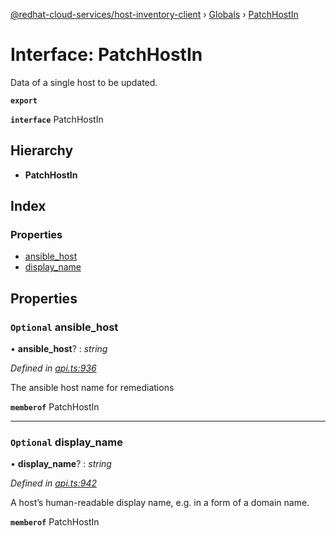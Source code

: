 [@redhat-cloud-services/host-inventory-client](../README.md) › [Globals](../globals.md) › [PatchHostIn](patchhostin.md)

# Interface: PatchHostIn

Data of a single host to be updated.

**`export`** 

**`interface`** PatchHostIn

## Hierarchy

* **PatchHostIn**

## Index

### Properties

* [ansible_host](patchhostin.md#optional-ansible_host)
* [display_name](patchhostin.md#optional-display_name)

## Properties

### `Optional` ansible_host

• **ansible_host**? : *string*

*Defined in [api.ts:936](https://github.com/RedHatInsights/javascript-clients.gi/blob/master/packages/host-inventory/api.ts#L936)*

The ansible host name for remediations

**`memberof`** PatchHostIn

___

### `Optional` display_name

• **display_name**? : *string*

*Defined in [api.ts:942](https://github.com/RedHatInsights/javascript-clients.gi/blob/master/packages/host-inventory/api.ts#L942)*

A host’s human-readable display name, e.g. in a form of a domain name.

**`memberof`** PatchHostIn
